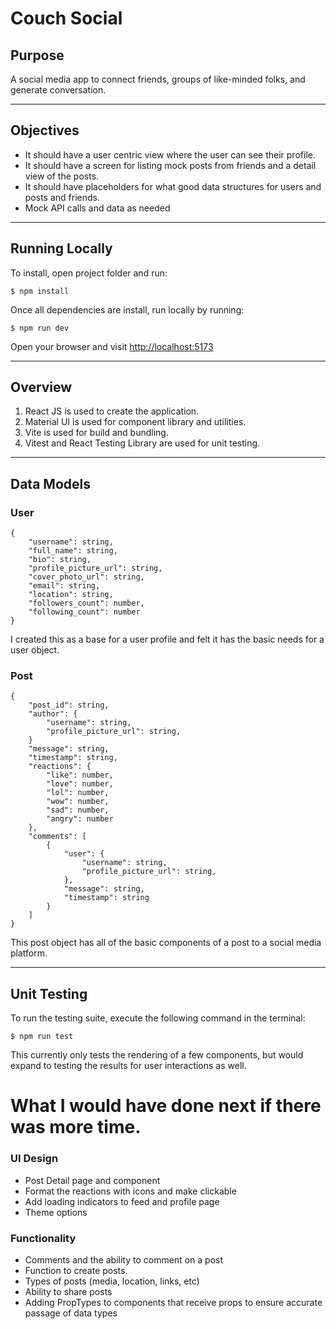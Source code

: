 # Couch Social

## Purpose

A social media app to connect friends, groups of like-minded folks, and generate conversation.

---

## Objectives

- It should have a user centric view where the user can see their profile.
- It should have a screen for listing mock posts from friends and a detail view of the posts.
- It should have placeholders for what good data structures for users and posts and friends.
- Mock API calls and data as needed

---

## Running Locally

To install, open project folder and run:

```
$ npm install
```

Once all dependencies are install, run locally by running:

```
$ npm run dev
```

Open your browser and visit [http://localhost:5173](http://localhost:5173)

---

## Overview

1. React JS is used to create the application.
2. Material UI is used for component library and utilities.
3. Vite is used for build and bundling.
4. Vitest and React Testing Library are used for unit testing.

---

## Data Models

### User

```
{
    "username": string,
    "full_name": string,
    "bio": string,
    "profile_picture_url": string,
    "cover_photo_url": string,
    "email": string,
    "location": string,
    "followers_count": number,
    "following_count": number
}
```
I created this as a base for a user profile and felt it has the basic needs for a user object.

### Post

```
{
    "post_id": string,
    "author": {
        "username": string,
        "profile_picture_url": string,
    }
    "message": string,
    "timestamp": string,
    "reactions": {
        "like": number,
        "love": number,
        "lol": number,
        "wow": number,
        "sad": number,
        "angry": number
    },
    "comments": [
        {
            "user": {
                "username": string,
                "profile_picture_url": string,
            },
            "message": string,
            "timestamp": string
        }
    ]
}
```
This post object has all of the basic components of a post to a social media platform.

---

## Unit Testing
To run the testing suite, execute the following command in the terminal:

```
$ npm run test
```

This currently only tests the rendering of a few components, but would expand to testing the results for user interactions as well.

# What I would have done next if there was more time.
### UI Design
- Post Detail page and component
- Format the reactions with icons and make clickable
- Add loading indicators to feed and profile page
- Theme options

### Functionality
- Comments and the ability to comment on a post
- Function to create posts. 
- Types of posts (media, location, links, etc)
- Ability to share posts
- Adding PropTypes to components that receive props to ensure accurate passage of data types



